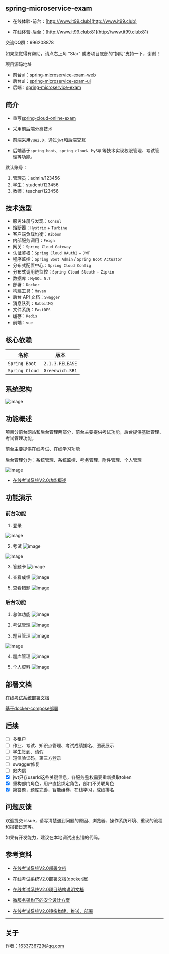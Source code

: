 ## spring-microservice-exam

- 在线体验-前台：[http://www.it99.club](http://www.it99.club)

- 在线体验-后台：[http://www.it99.club:81](http://www.it99.club:81)

交流QQ群：996208878

如果您觉得有帮助，请点右上角 "Star" 或者项目底部的“捐助”支持一下，谢谢！

项目源码地址

- 前台ui：[spring-microservice-exam-web](https://gitee.com/wells2333/spring-microservice-exam-web.git)
- 后台ui：[spring-microservice-exam-ui](https://gitee.com/wells2333/spring-microservice-exam-ui.git)
- 后端：[spring-microservice-exam](https://gitee.com/wells2333/spring-microservice-exam.git)

## 简介

- 重写[spring-cloud-online-exam](https://gitee.com/wells2333/spring-cloud-online-exam)

- 采用前后端分离技术

- 前端采用`vue2.0`，通过`jwt`和后端交互

- 后端基于`spring boot`、`spring cloud`、`MySQL`等技术实现权限管理、考试管理等功能。

默认账号：

1. 管理员：admin/123456
2. 学生：student/123456
3. 教师：teacher/123456

## 技术选型

- 服务注册与发现：`Consul`
- 熔断器：`Hystrix` + `Turbine`
- 客户端负载均衡：`Ribbon`
- 内部服务调用：`Feign`
- 网关：`Spring Cloud Gateway`
- 认证鉴权：`Spring Cloud OAuth2` + `JWT`
- 程序监控：`Spring Boot Admin` / `Spring Boot Actuator`
- 分布式配置中心：`Spring Cloud Config`
- 分布式调用链监控：`Spring Cloud Sleuth` + `Zipkin`
- 数据库：`MySQL 5.7`
- 部署：`Docker`
- 构建工具：`Maven`
- 后台 API 文档：`Swagger`
- 消息队列：`RabbitMQ`
- 文件系统：`FastDFS`
- 缓存：`Redis`
- 前端：`vue`

## 核心依赖

|      名称      |   版本    |
| --------- | -------- |
| `Spring Boot`    | `2.1.3.RELEASE`  |
| `Spring Cloud`   | `Greenwich.SR1`  |

## 系统架构

![image](doc/产品设计/系统架构图.png)

## 功能概述

项目分前台网站和后台管理两部分，前台主要提供考试功能，后台提供基础管理、考试管理功能。

前台主要提供在线考试、在线学习功能

后台管理分为：系统管理、系统监控、考务管理、附件管理、个人管理

![image](doc/产品设计/功能概述.png)

- [在线考试系统V2.0功能概述](doc/在线考试系统V2.0_功能概述.md)

## 功能演示

### 前台功能

1. 登录

![image](doc/images/image_web_login.png)

2. 考试
![image](doc/images/image_web_exam.png)

![image](doc/images/image_web_text_subject.png)

3. 答题卡
![image](doc/images/image_web_exam_card.png)

4. 查看成绩
![image](doc/images/image_web_exam_score.png)

5. 查看错题
![image](doc/images/image_web_incorrect_answer.png)

### 后台功能

1. 总体功能
![image](doc/images/image_ui_menu.png)

2. 考试管理
![image](doc/images/image_ui_exam.png)

3. 题目管理
![image](doc/images/image_ui_exam_subject.png)

![image](doc/images/image_ui_subjects_rich_edit.png)

4. 题库管理
![image](doc/images/image_ui_subject.png)

5. 个人资料
![image](doc/images/image_ui_msg.png)

## 部署文档

[在线考试系统部署文档](doc/在线考试系统V2.0_部署文档.md)

[基于docker-compose部署](doc/在线考试系统V2.0_部署文档(docker版).md)

## 后续

- [ ] 多租户
- [ ] 作业、考试、知识点管理、考试成绩排名、图表展示
- [ ] 学生签到、请假
- [ ] 短信验证码，第三方登录
- [ ] swagger修复
- [ ] 站内信
- [x] jwt只存userId这些关键信息，各服务鉴权需要重新换取token
- [x] 重构部门角色，用户直接绑定角色，部门不关联角色
- [x] 简答题，题库完善，智能组卷，在线学习，成绩排名

## 问题反馈

欢迎提交 issue，请写清楚遇到问题的原因、浏览器、操作系统环境、重现的流程和报错日志等。 

如果有开发能力，建议在本地调试出出错的代码。

## 参考资料

- [在线考试系统V2.0部署文档](doc/在线考试系统V2.0_部署文档.md)

- [在线考试系统V2.0部署文档(docker版)](doc/在线考试系统V2.0_部署文档(docker版).md)

- [在线考试系统V2.0项目结构说明文档](doc/在线考试系统V2.0_项目结构说明.md)

- [微服务架构下的安全设计方案](http://ehedgehog.net/2019/03/23/%E5%BE%AE%E6%9C%8D%E5%8A%A1%E6%9E%B6%E6%9E%84%E4%B8%8B%E7%9A%84%E5%AE%89%E5%85%A8%E8%AE%BE%E8%AE%A1%E6%96%B9%E6%A1%88/)

- [在线考试系统V2.0镜像构建、推送、部署](http://ehedgehog.net/2019/04/22/%E5%9C%A8%E7%BA%BF%E8%80%83%E8%AF%95%E7%B3%BB%E7%BB%9FV2.0%E9%95%9C%E5%83%8F%E6%9E%84%E5%BB%BA%E3%80%81%E6%8E%A8%E9%80%81%E3%80%81%E9%83%A8%E7%BD%B2/)

***

## 关于

作者：1633736729@qq.com